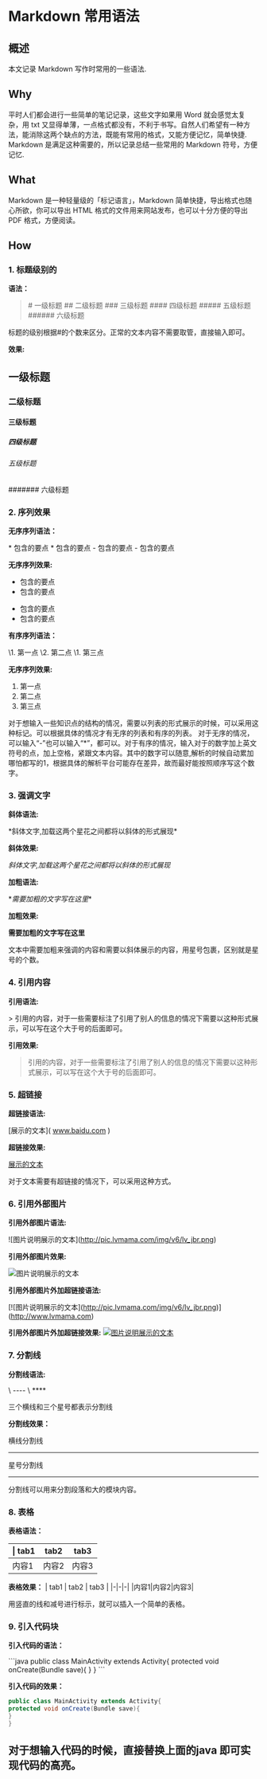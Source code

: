 # Markdown 常用语法

## 概述
本文记录 Markdown 写作时常用的一些语法.

<!-- more -->

## Why

平时人们都会进行一些简单的笔记记录，这些文字如果用 Word 就会感觉太复杂，用 txt 又显得单薄，一点格式都没有，不利于书写。自然人们希望有一种方法，能消除这两个缺点的方法，既能有常用的格式，又能方便记忆，简单快捷.
Markdown 是满足这种需要的，所以记录总结一些常用的 Markdown 符号，方便记忆.

## What
Markdown 是一种轻量级的「标记语言」，Markdown 简单快捷，导出格式也随心所欲，你可以导出 HTML 格式的文件用来网站发布，也可以十分方便的导出 PDF 格式，方便阅读。

## How

### 1. 标题级别的


**语法：**

> \# 一级标题
  \## 二级标题
  \### 三级标题
  \#### 四级标题
  \##### 五级标题
  \###### 六级标题


标题的级别根据#的个数来区分。正常的文本内容不需要取管，直接输入即可。

**效果:**

## 一级标题
### 二级标题
#### 三级标题
##### 四级标题
###### 五级标题
####### 六级标题

### 2. 序列效果

**无序序列语法：**
> 
\* 包含的要点
\* 包含的要点
\- 包含的要点
\- 包含的要点

**无序序列效果:**

* 包含的要点
* 包含的要点
- 包含的要点
- 包含的要点

**有序序列语法：**
> 
\1. 第一点
\2. 第二点
\1. 第三点

**无序序列效果:**

1. 第一点
2. 第二点
1. 第三点


对于想输入一些知识点的结构的情况，需要以列表的形式展示的时候，可以采用这种标记。可以根据具体的情况才有无序的列表和有序的列表。
对于无序的情况，可以输入“-”也可以输入“*”，都可以。对于有序的情况，输入对于的数字加上英文符号的点，加上空格，紧跟文本内容。其中的数字可以随意,解析的时候自动累加哪怕都写的1，根据具体的解析平台可能存在差异，故而最好能按照顺序写这个数字。

### 3. 强调文字

**斜体语法:**
> 
 \*斜体文字,加载这两个星花之间都将以斜体的形式展现*

**斜体效果:**

*斜体文字,加载这两个星花之间都将以斜体的形式展现*

**加粗语法:**

> 
\**需要加粗的文字写在这里**


**加粗效果:**

**需要加粗的文字写在这里**

文本中需要加粗来强调的内容和需要以斜体展示的内容，用星号包裹，区别就是星号的个数。

### 4. 引用内容

**引用语法:**
> 
\> 引用的内容，对于一些需要标注了引用了别人的信息的情况下需要以这种形式展示，可以写在这个大于号的后面即可。

**引用效果:**
> 引用的内容，对于一些需要标注了引用了别人的信息的情况下需要以这种形式展示，可以写在这个大于号的后面即可。

### 5. 超链接

**超链接语法:**
> 
\[展示的文本]( www.baidu.com )

**超链接效果:**

[展示的文本](www.baidu.com)

对于文本需要有超链接的情况下，可以采用这种方式。

### 6. 引用外部图片

**引用外部图片语法:**

>
\![图片说明展示的文本]\(http://pic.lvmama.com/img/v6/lv_jbr.png)

**引用外部图片效果:**

![图片说明展示的文本](http://upload-images.jianshu.io/upload_images/706636-d83548cdf2353f55.png?imageMogr2/auto-orient/strip%7CimageView2/2/w/1240)

**引用外部图片外加超链接语法:**
> 
\[![图片说明展示的文本]\(http://pic.lvmama.com/img/v6/lv_jbr.png)]\(http://www.lvmama.com)


**引用外部图片外加超链接效果:**
[![图片说明展示的文本](http://upload-images.jianshu.io/upload_images/706636-d83548cdf2353f55.png?imageMogr2/auto-orient/strip%7CimageView2/2/w/1240)](http://www.lvmama.com)

### 7. 分割线


**分割线语法:**

> 
\ ----
\ ****

三个横线和三个星号都表示分割线

**分割线效果：**

横线分割线

---

星号分割线

****

分割线可以用来分割段落和大的模块内容。


### 8. 表格

**表格语法：**
>
\| tab1 | tab2 | tab3 |
|-|-|-|
|内容1|内容2|内容3|

**表格效果：**
| tab1 | tab2 | tab3 |
|-|-|-|
|内容1|内容2|内容3|

用竖直的线和减号进行标示，就可以插入一个简单的表格。

### 9. 引入代码块

**引入代码的语法：**

> 
\```java
public class MainActivity extends Activity{
protected void onCreate(Bundle save){
}
}
\```

**引入代码的效果：**

```java
public class MainActivity extends Activity{
protected void onCreate(Bundle save){
}
}
```

对于想输入代码的时候，直接替换上面的java 即可实现代码的高亮。
---

